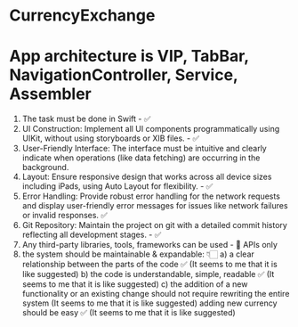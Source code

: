 # CurrencyExchange
# App architecture is VIP, TabBar, NavigationController, Service, Assembler
1) The task must be done in Swift - ✅
2) UI Construction: Implement all UI components programmatically using UIKit, without using storyboards or XIB files. - ✅
3) User-Friendly Interface: The interface must be intuitive and clearly indicate when operations (like data fetching) are occurring in the background.
4) Layout: Ensure responsive design that works across all device sizes including iPads, using Auto Layout for flexibility. - ✅
5) Error Handling: Provide robust error handling for the network requests and display user-friendly error messages for issues like network failures or invalid responses. ✅
6) Git Repository: Maintain the project on git with a detailed commit history reflecting all development stages. - ✅
7) Any third-party libraries, tools, frameworks can be used - 🍏 APIs only
8) the system should be maintainable & expandable: 👇🏻
 a) a clear relationship between the parts of the code ✅ (It seems to me that it is like suggested)
 b) the code is understandable, simple, readable ✅ (It seems to me that it is like suggested)
 c) the addition of a new functionality or an existing change should not require rewriting the entire system (It seems to me that it is like suggested)
adding new currency should be easy ✅ (It seems to me that it is like suggested)

